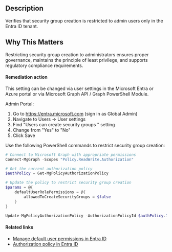 ## Description

Verifies that security group creation is restricted to admin users only in the Entra ID tenant.

## Why This Matters

Restricting security group creation to administrators ensures proper governance, maintains the principle of least privilege, and supports regulatory compliance requirements.

#### Remediation action

This setting can be changed via user settings in the Microsoft Entra or Azure portal or via Microsoft Graph API / Graph PowerShell Module.

Admin Portal:
1. Go to https://entra.microsoft.com (sign in as Global Admin)
2. Navigate to Users → User settings
3. Find "Users can create security groups " setting
4. Change from "Yes" to "No"
5. Click Save

Use the following PowerShell commands to restrict security group creation:

```powershell
# Connect to Microsoft Graph with appropriate permissions
Connect-MgGraph -Scopes "Policy.ReadWrite.Authorization"

# Get the current authorization policy
$authPolicy = Get-MgPolicyAuthorizationPolicy

# Update the policy to restrict security group creation
$params = @{
    defaultUserRolePermissions = @{
        allowedToCreateSecurityGroups = $false
    }
}

Update-MgPolicyAuthorizationPolicy -AuthorizationPolicyId $authPolicy.Id -BodyParameter $params
```

#### Related links

- [Manage default user permissions in Entra ID](https://learn.microsoft.com/en-us/azure/active-directory/fundamentals/users-default-permissions)
- [Authorization policy in Entra ID](https://learn.microsoft.com/en-us/graph/api/resources/authorizationpolicy)